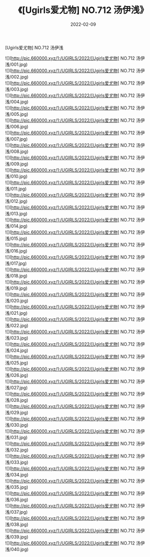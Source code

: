 ﻿---
layout: post
title:  《[Ugirls爱尤物] NO.712 汤伊浅》
date:   2022-02-09
img: http://pic.660000.xyz/1:/UGIRLS/2022/[Ugirls爱尤物] NO.712 汤伊浅/000.jpg
categories: [美女, 清纯, 唯美]
---

[Ugirls爱尤物] NO.712 汤伊浅

 ![](http://pic.660000.xyz/1:/UGIRLS/2022/[Ugirls爱尤物] NO.712 汤伊浅/001.jpg) <br>![](http://pic.660000.xyz/1:/UGIRLS/2022/[Ugirls爱尤物] NO.712 汤伊浅/002.jpg) <br>![](http://pic.660000.xyz/1:/UGIRLS/2022/[Ugirls爱尤物] NO.712 汤伊浅/003.jpg) <br>![](http://pic.660000.xyz/1:/UGIRLS/2022/[Ugirls爱尤物] NO.712 汤伊浅/004.jpg) <br>![](http://pic.660000.xyz/1:/UGIRLS/2022/[Ugirls爱尤物] NO.712 汤伊浅/005.jpg) <br>![](http://pic.660000.xyz/1:/UGIRLS/2022/[Ugirls爱尤物] NO.712 汤伊浅/006.jpg) <br>![](http://pic.660000.xyz/1:/UGIRLS/2022/[Ugirls爱尤物] NO.712 汤伊浅/007.jpg) <br>![](http://pic.660000.xyz/1:/UGIRLS/2022/[Ugirls爱尤物] NO.712 汤伊浅/008.jpg) <br>![](http://pic.660000.xyz/1:/UGIRLS/2022/[Ugirls爱尤物] NO.712 汤伊浅/009.jpg) <br>![](http://pic.660000.xyz/1:/UGIRLS/2022/[Ugirls爱尤物] NO.712 汤伊浅/010.jpg) <br>![](http://pic.660000.xyz/1:/UGIRLS/2022/[Ugirls爱尤物] NO.712 汤伊浅/011.jpg) <br>![](http://pic.660000.xyz/1:/UGIRLS/2022/[Ugirls爱尤物] NO.712 汤伊浅/012.jpg) <br>![](http://pic.660000.xyz/1:/UGIRLS/2022/[Ugirls爱尤物] NO.712 汤伊浅/013.jpg) <br>![](http://pic.660000.xyz/1:/UGIRLS/2022/[Ugirls爱尤物] NO.712 汤伊浅/014.jpg) <br>![](http://pic.660000.xyz/1:/UGIRLS/2022/[Ugirls爱尤物] NO.712 汤伊浅/015.jpg) <br>![](http://pic.660000.xyz/1:/UGIRLS/2022/[Ugirls爱尤物] NO.712 汤伊浅/016.jpg) <br>![](http://pic.660000.xyz/1:/UGIRLS/2022/[Ugirls爱尤物] NO.712 汤伊浅/017.jpg) <br>![](http://pic.660000.xyz/1:/UGIRLS/2022/[Ugirls爱尤物] NO.712 汤伊浅/018.jpg) <br>![](http://pic.660000.xyz/1:/UGIRLS/2022/[Ugirls爱尤物] NO.712 汤伊浅/019.jpg) <br>![](http://pic.660000.xyz/1:/UGIRLS/2022/[Ugirls爱尤物] NO.712 汤伊浅/020.jpg) <br>![](http://pic.660000.xyz/1:/UGIRLS/2022/[Ugirls爱尤物] NO.712 汤伊浅/021.jpg) <br>![](http://pic.660000.xyz/1:/UGIRLS/2022/[Ugirls爱尤物] NO.712 汤伊浅/022.jpg) <br>![](http://pic.660000.xyz/1:/UGIRLS/2022/[Ugirls爱尤物] NO.712 汤伊浅/023.jpg) <br>![](http://pic.660000.xyz/1:/UGIRLS/2022/[Ugirls爱尤物] NO.712 汤伊浅/024.jpg) <br>![](http://pic.660000.xyz/1:/UGIRLS/2022/[Ugirls爱尤物] NO.712 汤伊浅/025.jpg) <br>![](http://pic.660000.xyz/1:/UGIRLS/2022/[Ugirls爱尤物] NO.712 汤伊浅/026.jpg) <br>![](http://pic.660000.xyz/1:/UGIRLS/2022/[Ugirls爱尤物] NO.712 汤伊浅/027.jpg) <br>![](http://pic.660000.xyz/1:/UGIRLS/2022/[Ugirls爱尤物] NO.712 汤伊浅/028.jpg) <br>![](http://pic.660000.xyz/1:/UGIRLS/2022/[Ugirls爱尤物] NO.712 汤伊浅/029.jpg) <br>![](http://pic.660000.xyz/1:/UGIRLS/2022/[Ugirls爱尤物] NO.712 汤伊浅/030.jpg) <br>![](http://pic.660000.xyz/1:/UGIRLS/2022/[Ugirls爱尤物] NO.712 汤伊浅/031.jpg) <br>![](http://pic.660000.xyz/1:/UGIRLS/2022/[Ugirls爱尤物] NO.712 汤伊浅/032.jpg) <br>![](http://pic.660000.xyz/1:/UGIRLS/2022/[Ugirls爱尤物] NO.712 汤伊浅/033.jpg) <br>![](http://pic.660000.xyz/1:/UGIRLS/2022/[Ugirls爱尤物] NO.712 汤伊浅/034.jpg) <br>![](http://pic.660000.xyz/1:/UGIRLS/2022/[Ugirls爱尤物] NO.712 汤伊浅/035.jpg) <br>![](http://pic.660000.xyz/1:/UGIRLS/2022/[Ugirls爱尤物] NO.712 汤伊浅/036.jpg) <br>![](http://pic.660000.xyz/1:/UGIRLS/2022/[Ugirls爱尤物] NO.712 汤伊浅/037.jpg) <br>![](http://pic.660000.xyz/1:/UGIRLS/2022/[Ugirls爱尤物] NO.712 汤伊浅/038.jpg) <br>![](http://pic.660000.xyz/1:/UGIRLS/2022/[Ugirls爱尤物] NO.712 汤伊浅/039.jpg) <br>![](http://pic.660000.xyz/1:/UGIRLS/2022/[Ugirls爱尤物] NO.712 汤伊浅/040.jpg) <br>
